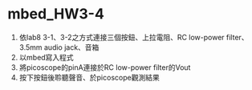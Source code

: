 # mbed_HW3-4
1. 依lab8 3-1、3-2之方式連接三個按鈕、上拉電阻、RC low-power filter、3.5mm audio jack、音箱
2. 以mbed寫入程式
4. 將picoscope的pinA連接於RC low-power filter的Vout
5. 按下按鈕後聆聽聲音、於picoscope觀測結果
